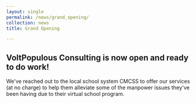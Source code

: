 ```yaml
---
layout: single
permalink: /news/grand_opening/
collection: news
title: Grand Opening

---
```


## VoltPopulous Consulting is now open and ready to do work!

We've reached out to the local school system CMCSS to offer our services (at no charge) to help them alleviate 
some of the manpower issues they've been having due to their virtual school program.
